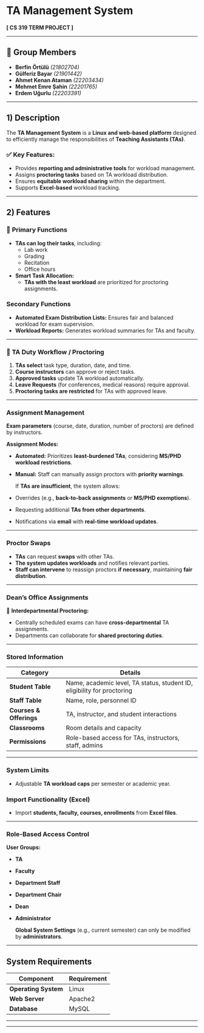 # TA Management System  
**[ CS 319 TERM PROJECT ]**  

---

## 👥 Group Members  
- **Berfin Örtülü** *(21802704)*  
- **Gülferiz Bayar** *(21901442)*  
- **Ahmet Kenan Ataman** *(22203434)*  
- **Mehmet Emre Şahin** *(22201765)*  
- **Erdem Uğurlu** *(22203391)*  

---

##  1) Description  
The **TA Management System** is a **Linux and web-based platform** designed to efficiently manage the responsibilities of **Teaching Assistants (TAs)**.  

### ✅ Key Features:
- Provides **reporting and administrative tools** for workload management.  
- Assigns **proctoring tasks** based on TA workload distribution.  
- Ensures **equitable workload sharing** within the department.  
- Supports **Excel-based** workload tracking.  

---

## 2) Features  

### 📑 **Primary Functions**  
- **TAs can log their tasks**, including:  
  - Lab work  
  - Grading  
  - Recitation  
  - Office hours  
- **Smart Task Allocation:**  
  - **TAs with the least workload** are prioritized for proctoring assignments.  

### **Secondary Functions**  
- **Automated Exam Distribution Lists:** Ensures fair and balanced workload for exam supervision.  
- **Workload Reports:** Generates workload summaries for TAs and faculty.  

---

### 🔄 **TA Duty Workflow / Proctoring**  
1. **TAs select** task type, duration, date, and time.  
2. **Course instructors** can approve or reject tasks.  
3. **Approved tasks** update TA workload automatically.  
4. **Leave Requests** (for conferences, medical reasons) require approval.  
5. **Proctoring tasks are restricted** for TAs with approved leave.  

---

### **Assignment Management**  
  **Exam parameters** (course, date, duration, number of proctors) are defined by instructors.  

  **Assignment Modes:**  
- **Automated:** Prioritizes **least-burdened TAs**, considering **MS/PHD workload restrictions**.  
- **Manual:** Staff can manually assign proctors with **priority warnings**.  

  If **TAs are insufficient**, the system allows:  
- Overrides (e.g., **back-to-back assignments** or **MS/PHD exemptions**).  
- Requesting additional **TAs from other departments**.  
- Notifications via **email** with **real-time workload updates**.

---

###   **Proctor Swaps**  
- **TAs** can request **swaps** with other TAs.  
- **The system updates workloads** and notifies relevant parties.  
- **Staff can intervene** to reassign proctors **if necessary**, maintaining **fair distribution**.  

---

###   **Dean’s Office Assignments**  
📌 **Interdepartmental Proctoring:**  
- Centrally scheduled exams can have **cross-departmental** TA assignments.  
- Departments can collaborate for **shared proctoring duties**.  

---

###  **Stored Information**  
| **Category**    | **Details** |
|----------------|------------|
| **Student Table**  | Name, academic level, TA status, student ID, eligibility for proctoring |
| **Staff Table**    | Name, role, personnel ID |
| **Courses & Offerings** | TA, instructor, and student interactions |
| **Classrooms** | Room details and capacity |
| **Permissions** | Role-based access for TAs, instructors, staff, admins |

---

###   **System Limits**  
- Adjustable **TA workload caps** per semester or academic year.  

###   **Import Functionality (Excel)**  
- Import **students, faculty, courses, enrollments** from **Excel files**.  

---

###   **Role-Based Access Control**  
  **User Groups:**  
- **TA**  
- **Faculty**  
- **Department Staff**  
- **Department Chair**  
- **Dean**  
- **Administrator**  

  **Global System Settings** (e.g., current semester) can only be modified by **administrators**.  

---

##   **System Requirements**  
| **Component**  | **Requirement** |
|--------------|----------------|
| **Operating System** | Linux |
| **Web Server** | Apache2 |
| **Database** | MySQL |

---


---
